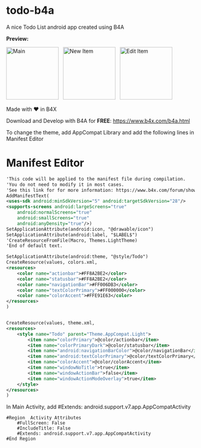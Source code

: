 # todo-b4a
A nice Todo List android app created using B4A

**Preview:**

<img src="https://github.com/pyhoon/todo-b4a/blob/master/Preview/1.png" width="140" title="Main" /> &nbsp; 
<img src="https://github.com/pyhoon/todo-b4a/blob/master/Preview/2.png" width="140" title="New Item" /> &nbsp; 
<img src="https://github.com/pyhoon/todo-b4a/blob/master/Preview/3.png" width="140" title="Edit Item" />

Made with ❤ in B4X

Download and Develop with B4A for **FREE**: https://www.b4x.com/b4a.html

To change the theme, add AppCompat Library and add the following lines in Manifest Editor

# Manifest Editor

``` XML
'This code will be applied to the manifest file during compilation.
'You do not need to modify it in most cases.
'See this link for for more information: https://www.b4x.com/forum/showthread.php?p=78136
AddManifestText(
<uses-sdk android:minSdkVersion="5" android:targetSdkVersion="28"/>
<supports-screens android:largeScreens="true" 
    android:normalScreens="true" 
    android:smallScreens="true" 
    android:anyDensity="true"/>)
SetApplicationAttribute(android:icon, "@drawable/icon")
SetApplicationAttribute(android:label, "$LABEL$")
'CreateResourceFromFile(Macro, Themes.LightTheme)
'End of default text.

SetApplicationAttribute(android:theme, "@style/Todo")
CreateResource(values, colors.xml,
<resources>
	<color name="actionbar">#FF8A2BE2</color>
   	<color name="statusbar">#FF8A2BE2</color>
   	<color name="navigationBar">#FF006DB3</color>	
   	<color name="textColorPrimary">#FF000000</color>	
   	<color name="colorAccent">#FFE91E63</color>	
</resources>
)


CreateResource(values, theme.xml,
<resources>
	<style name="Todo" parent="Theme.AppCompat.Light">
		<item name="colorPrimary">@color/actionbar</item>
        <item name="colorPrimaryDark">@color/statusbar</item>
		<item name="android:navigationBarColor">@color/navigationBar</item>		
       	<item name="android:textColorPrimary">@color/textColorPrimary</item>		
       	<item name="colorAccent">@color/colorAccent</item>
       	<item name="windowNoTitle">true</item>
       	<item name="windowActionBar">false</item>
       	<item name="windowActionModeOverlay">true</item>
    </style>
</resources>
)
```

In Main Activity, add #Extends: android.support.v7.app.AppCompatActivity
```
#Region  Activity Attributes
	#FullScreen: False
	#IncludeTitle: False
	#Extends: android.support.v7.app.AppCompatActivity
#End Region
```

